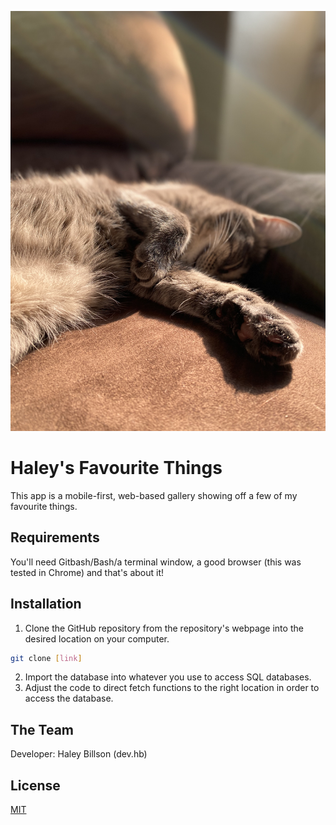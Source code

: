 ![my cat, Kenobi!](images\kenobi.jpg "Kenobi")

# Haley's Favourite Things

This app is a mobile-first, web-based gallery showing off a few of my favourite things. 

## Requirements 

You'll need Gitbash/Bash/a terminal window, a good browser (this was tested in Chrome) and that's about it!

## Installation

1. Clone the GitHub repository from the repository's webpage into the desired location on your computer.

```bash
git clone [link]
```
2. Import the database into whatever you use to access SQL databases. 
3. Adjust the code to direct fetch functions to the right location in order to access the database.

## The Team
Developer: Haley Billson (dev.hb)

## License
[MIT](https://choosealicense.com/licenses/mit/)